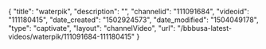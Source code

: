{
    "title": "waterpik",
    "description": "",
    "channelid": "111091684",
    "videoid": "111180415",
    "date_created": "1502924573",
    "date_modified": "1504049178",
    "type": "captivate",
    "layout": "channelVideo",
    "url": "\/bbbusa-latest-videos\/waterpik\/111091684-111180415"
}